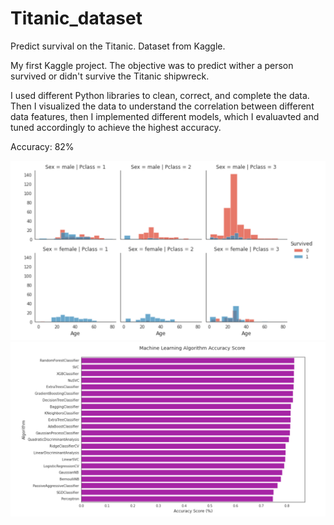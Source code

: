 # Titanic_dataset
Predict survival on the Titanic. Dataset from Kaggle.

My first Kaggle project. The  objective was to predict wither a person survived or didn't survive the Titanic shipwreck. 

I used different Python libraries to clean, correct, and complete the data. Then I visualized the data to understand the correlation between different data features, then I implemented different models, which I evaluavted and tuned accordingly to achieve the highest accuracy.


Accuracy: 82%

![image of plots](https://github.com/LayanCS/Titanic_dataScience/blob/master/plots.png)
![image of accuracy](https://github.com/LayanCS/Titanic_dataScience/blob/master/ML_accuracy.png)
